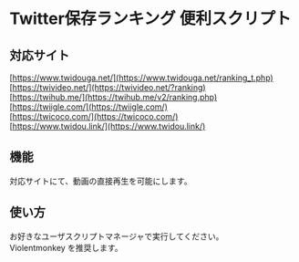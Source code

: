 # Twitter保存ランキング 便利スクリプト

## 対応サイト

[https://www.twidouga.net/](https://www.twidouga.net/ranking_t.php)  
[https://twivideo.net/](https://twivideo.net/?ranking)  
[https://twihub.me/](https://twihub.me/v2/ranking.php)  
[https://twiigle.com/](https://twiigle.com/)  
[https://twicoco.com/](https://twicoco.com/)  
[https://www.twidou.link/](https://www.twidou.link/)  

## 機能

対応サイトにて、動画の直接再生を可能にします。

## 使い方

お好きなユーザスクリプトマネージャで実行してください。  
Violentmonkey を推奨します。
